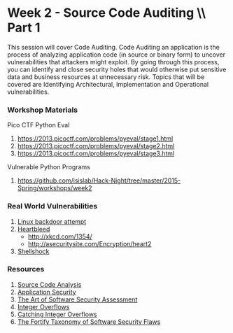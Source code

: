 # Week 2 - Source Code Auditing \\\\ Part 1
This session will cover Code Auditing. Code Auditing an application is the process of analyzing application code (in source or binary form) to uncover vulnerabilities that attackers
might exploit. By going through this process, you can identify and close security holes that would otherwise put sensitive data and business resources at unnecessary risk.
Topics that will be covered are Identifying Architectural, Implementation and Operational vulnerabilities.

### Workshop Materials
Pico CTF Python Eval
1. https://2013.picoctf.com/problems/pyeval/stage1.html
2. https://2013.picoctf.com/problems/pyeval/stage2.html
3. https://2013.picoctf.com/problems/pyeval/stage3.html

Vulnerable Python Programs
1. https://github.com/isislab/Hack-Night/tree/master/2015-Spring/workshops/week2

### Real World Vulnerabilities
1. [Linux backdoor attempt](https://freedom-to-tinker.com/blog/felten/the-linux-backdoor-attempt-of-2003/)
2. [Heartbleed](http://www.theregister.co.uk/2014/04/09/heartbleed_explained/)
    * http://xkcd.com/1354/
    * http://asecuritysite.com/Encryption/heart2
3. [Shellshock](http://www.troyhunt.com/2014/09/everything-you-need-to-know-about.html)

### Resources
1. [Source Code Analysis](https://github.com/isislab/Project-Ideas/wiki/Source-Code-Analysis)
2. [Application Security](https://github.com/isislab/Project-Ideas/wiki/Application-Security)
3. [The Art of Software Security Assessment](http://www.amazon.com/Art-Software-Security-Assessment-Vulnerabilities/dp/0321444426/ref=sr_1_1?s=books&ie=UTF8&qid=1367449909&sr=1-1&keywords=the+art+of+software+security+assessment)
4. [Integer Overflows](http://en.wikipedia.org/wiki/Integer_overflow)
5. [Catching Integer Overflows](http://www.fefe.de/intof.html)
6. [The Fortify Taxonomy of Software Security Flaws](http://www.fortify.com/vulncat/)
